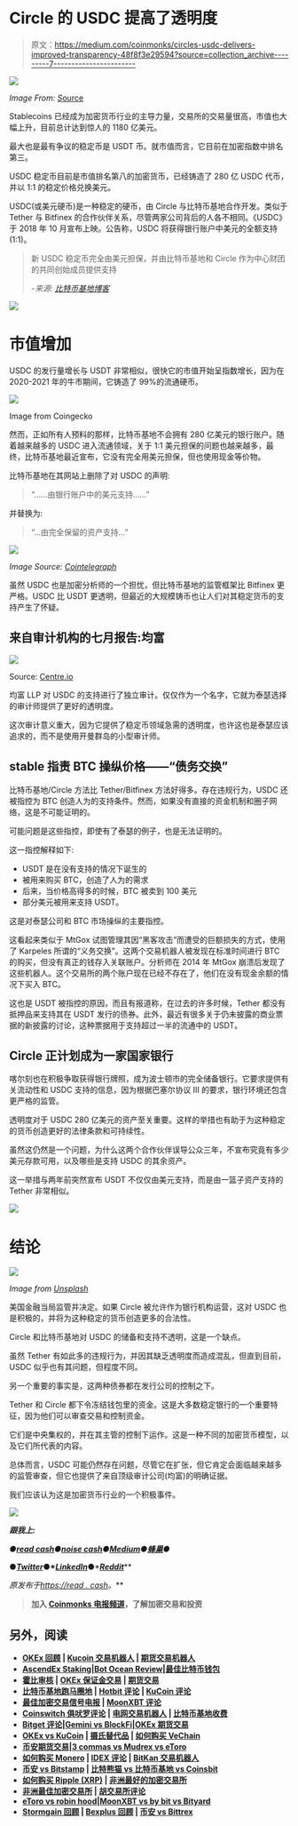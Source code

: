 # Circle 的 USDC 提高了透明度

> 原文：<https://medium.com/coinmonks/circles-usdc-delivers-improved-transparency-48f8f3e29594?source=collection_archive---------7----------------------->

![](img/462a30837e14ae4260facc7916a6404b.png)

*Image From:* [*S*ource](https://news.in-24.com/news/111286.html)

Stablecoins 已经成为加密货币行业的主导力量，交易所的交易量很高，市值也大幅上升，目前总计达到惊人的 1180 亿美元。

最大也是最有争议的稳定币是 USDT 币。就市值而言，它目前在加密指数中排名第三。

USDC 稳定币目前是市值排名第八的加密货币，已经铸造了 280 亿 USDC 代币，并以 1:1 的稳定价格兑换美元。

USDC(或美元硬币)是一种稳定的硬币，由 Circle 与比特币基地合作开发。类似于 Tether 与 Bitfinex 的合作伙伴关系，尽管两家公司背后的人各不相同。《USDC》于 2018 年 10 月宣布上映。公告称，USDC 将获得银行账户中美元的全额支持(1:1)。

> 新 USDC 稳定币完全由美元担保，并由比特币基地和 Circle 作为中心财团的共同创始成员提供支持
> 
> *-来源:* [*比特币基地博客*](https://blog.coinbase.com/coinbase-and-circle-announce-the-launch-of-usdc-a-digital-dollar-2cd6548d237)

![](img/d253fae1d557702c6266972e2dafd53e.png)

# 市值增加

USDC 的发行量增长与 USDT 非常相似，很快它的市值开始呈指数增长，因为在 2020-2021 年的牛市期间，它铸造了 99%的流通硬币。

![](img/b576462e3d057e84851fa5b2727067a3.png)

Image from Coingecko

然而，正如所有人预料的那样，比特币基地不会拥有 280 亿美元的银行账户。随着越来越多的 USDC 进入流通领域，关于 1:1 美元担保的问题也越来越多，最终，比特币基地最近宣布，它没有完全用美元担保，但也使用现金等价物。

比特币基地在其网站上删除了对 USDC 的声明:

> “……由银行账户中的美元支持……”

并替换为:

> “…由完全保留的资产支持…”

![](img/d7779e21ff1842bb3e673894ce219a53.png)

*Image Source:* [*Cointelegraph*](https://cointelegraph.com/news/coinbase-removes-backed-by-us-dollars-claim-for-usdc-stablecoin)

虽然 USDC 也是加密分析师的一个担忧，但比特币基地的监管框架比 Bitfinex 更严格。USDC 比 USDT 更透明，但最近的大规模铸币也让人们对其稳定货币的支持产生了怀疑。

## 来自审计机构的七月报告:均富

![](img/0d68d4ddd635467c1e4c2b7aa1dab546.png)

Source: [Centre.io](https://www.centre.io/hubfs/pdfs/attestation/Grant-Thorton_circle_usdc_reserves_07162021.pdf)

均富 LLP 对 USDC 的支持进行了独立审计。仅仅作为一个名字，它就为泰瑟选择的审计师提供了更好的透明度。

这次审计意义重大，因为它提供了稳定币领域急需的透明度，也许这也是泰瑟应该追求的，而不是使用开曼群岛的小型审计师。

## stable 指责 BTC 操纵价格——“债务交换”

比特币基地/Circle 方法比 Tether/Bitfinex 方法好得多。存在违规行为，USDC 还被指控为 BTC 创造人为的支持条件。然而，如果没有直接的资金机制和圈子网络，这是不可能证明的。

可能问题是这些指控，即使有了泰瑟的例子，也是无法证明的。

这一指控解释如下:

*   USDT 是在没有支持的情况下诞生的
*   被用来购买 BTC，创造了人为的需求
*   后来，当价格高得多的时候，BTC 被卖到 100 美元
*   部分美元被用来支持 USDT。

这是对泰瑟公司和 BTC 市场操纵的主要指控。

这看起来类似于 MtGox 试图管理其因“黑客攻击”而遭受的巨额损失的方式，使用了 Karpeles 所谓的“义务交换”。这两个交易机器人被发现在标准时间进行 BTC 的购买，但没有真正的钱存入关联账户。分析师在 2014 年 MtGox 崩溃后发现了这些机器人。这个交易所的两个账户现在已经不存在了，他们在没有现金余额的情况下买入 BTC。

这也是 USDT 被指控的原因，而且有报道称，在过去的许多时候，Tether 都没有抵押品来支持其在 USDT 发行的债券。此外，最近有很多关于仍未披露的商业票据的新披露的讨论，这种票据用于支持超过一半的流通中的 USDT。

## Circle 正计划成为一家国家银行

喀尔刻也在积极争取获得银行牌照，成为波士顿市的完全储备银行。它要求提供有关流动性和 USDC 支持的信息，因为根据巴塞尔协议 III 的要求，银行环境还包含更严格的监管。

透明度对于 USDC 280 亿美元的资产至关重要。这样的举措也有助于为这种稳定的货币创造更好的法律条款和可持续性。

虽然这仍然是一个问题，为什么这两个合作伙伴误导公众三年，不宣布究竟有多少美元存款可用，以及哪些是支持 USDC 的其余资产。

这一举措与两年前突然宣布 USDT 不仅仅由美元支持，而是由一篮子资产支持的 Tether 非常相似。

![](img/5d6620870e39ae7b662288d2574405e7.png)

# 结论

![](img/7c20de05274c740aa17ac650c4225f7f.png)

*Image from* [*Unsplash*](https://unsplash.com/photos/a7Co93j8nBw)

美国金融当局监管并决定。如果 Circle 被允许作为银行机构运营，这对 USDC 也是积极的，并将为这种稳定的货币创造更多的合法性。

Circle 和比特币基地对 USDC 的储备和支持不透明，这是一个缺点。

虽然 Tether 有如此多的违规行为，并因其缺乏透明度而造成混乱，但直到目前，USDC 似乎也有其问题，但程度不同。

另一个重要的事实是，这两种债券都在发行公司的控制之下。

Tether 和 Circle 都下令冻结钱包里的资金。这是大多数稳定银行的一个重要特征，因为他们可以审查交易和控制资金。

它们是中央集权的，并在其主管的控制下运作。这是一种不同的加密货币模型，以及它们所代表的内容。

总体而言，USDC 可能仍然存在问题，尽管它在扩张，但它肯定会面临越来越多的监管审查，但它也提供了来自顶级审计公司(均富)的明确证据。

我们应该认为这是加密货币行业的一个积极事件。

![](img/2c7a09be44fc07685abd7669308b7ca4.png)

***跟我上:***

*●*[***read cash***](https://read.cash/@Pantera)*●*[***noise cash***](https://noise.cash/u/Pantera99)*●*[***Medium***](/@panterabch)*●*[***蜂巢***](https://hive.blog/@pantera1)*●*[](https://steemit.com/@pantera1)

**●*[***Twitter***](https://twitter.com/Panterabch)*●*[***LinkedIn***](https://www.linkedin.com/in/panterabch/)**●*[***Reddit***](https://www.reddit.com/user/PanteraBCH)**

***原发布于*[*https://read . cash*](https://read.cash/@Pantera/usdc-delivers-improved-transparency-d108d01e)*。***

> **加入 [Coinmonks 电报频道](https://t.me/coincodecap)，了解加密交易和投资**

## **另外，阅读**

*   **[OKEx 回顾](/coinmonks/okex-review-6b369304110f) | [Kucoin 交易机器人](/coinmonks/kucoin-trading-bot-automate-your-trades-8cf0ca2138e0) | [期货交易机器人](/coinmonks/futures-trading-bots-5a282ccee3f5)**
*   **[AscendEx Staking](https://blog.coincodecap.com/ascendex-staking)|[Bot Ocean Review](https://blog.coincodecap.com/bot-ocean-review)|[最佳比特币钱包](https://blog.coincodecap.com/bitcoin-wallets-india)**
*   **[霍比审核](https://blog.coincodecap.com/huobi-review) | [OKEx 保证金交易](https://blog.coincodecap.com/okex-margin-trading) | [期货交易](https://blog.coincodecap.com/futures-trading)**
*   **[比特币基地跑马圈地](https://blog.coincodecap.com/coinbase-staking) | [Hotbit 评论](/coinmonks/hotbit-review-cd5bec41dafb) | [KuCoin 评论](https://blog.coincodecap.com/kucoin-review)**
*   **[最佳加密交易信号电报](/coinmonks/best-crypto-signals-telegram-5785cdbc4b2b) | [MoonXBT 评论](/coinmonks/moonxbt-review-6e4ab26d037)**
*   **[Coinswitch 俱吠罗评论](/coinmonks/coinswitch-kuber-review-1a8dc5c7a739) | [电网交易机器人](https://blog.coincodecap.com/grid-trading) | [比特币基地收费](/coinmonks/coinbase-fees-831e77d4f2c5)**
*   **[Bitget 评论](https://blog.coincodecap.com/bitget-review)|[Gemini vs BlockFi](https://blog.coincodecap.com/gemini-vs-blockfi)|[OKEx 期货交易](https://blog.coincodecap.com/okex-futures-trading)**
*   **[OKEx vs KuCoin](https://blog.coincodecap.com/okex-kucoin) | [摄氏替代品](https://blog.coincodecap.com/celsius-alternatives) | [如何购买 VeChain](https://blog.coincodecap.com/buy-vechain)**
*   **[币安期货交易](https://blog.coincodecap.com/binance-futures-trading)|[3 commas vs Mudrex vs eToro](https://blog.coincodecap.com/mudrex-3commas-etoro)**
*   **[如何购买 Monero](https://blog.coincodecap.com/buy-monero) | [IDEX 评论](https://blog.coincodecap.com/idex-review) | [BitKan 交易机器人](https://blog.coincodecap.com/bitkan-trading-bot)**
*   **[币安 vs Bitstamp](https://blog.coincodecap.com/binance-vs-bitstamp) | [比特熊猫 vs 比特币基地 vs Coinsbit](https://blog.coincodecap.com/bitpanda-coinbase-coinsbit)**
*   **[如何购买 Ripple (XRP)](https://blog.coincodecap.com/buy-ripple-india) | [非洲最好的加密交易所](https://blog.coincodecap.com/crypto-exchange-africa)**
*   **[非洲最佳加密交易所](https://blog.coincodecap.com/crypto-exchange-africa) | [胡交易所评论](https://blog.coincodecap.com/hoo-exchange-review)**
*   **[eToro vs robin hood](https://blog.coincodecap.com/etoro-robinhood)|[MoonXBT vs by bit vs Bityard](https://blog.coincodecap.com/bybit-bityard-moonxbt)**
*   **[Stormgain 回顾](https://blog.coincodecap.com/stormgain-review) | [Bexplus 回顾](https://blog.coincodecap.com/bexplus-review) | [币安 vs Bittrex](https://blog.coincodecap.com/binance-vs-bittrex)**